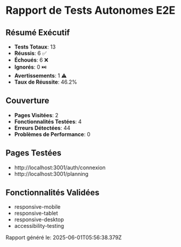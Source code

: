 # Rapport de Tests Autonomes E2E

## Résumé Exécutif
- **Tests Totaux**: 13
- **Réussis**: 6 ✅
- **Échoués**: 6 ❌  
- **Ignorés**: 0 ⏭️
- **Avertissements**: 1 ⚠️
- **Taux de Réussite**: 46.2%

## Couverture
- **Pages Visitées**: 2
- **Fonctionnalités Testées**: 4
- **Erreurs Détectées**: 44
- **Problèmes de Performance**: 0

## Pages Testées
- http://localhost:3001/auth/connexion
- http://localhost:3001/planning

## Fonctionnalités Validées
- responsive-mobile
- responsive-tablet
- responsive-desktop
- accessibility-testing

Rapport généré le: 2025-06-01T05:56:38.379Z
